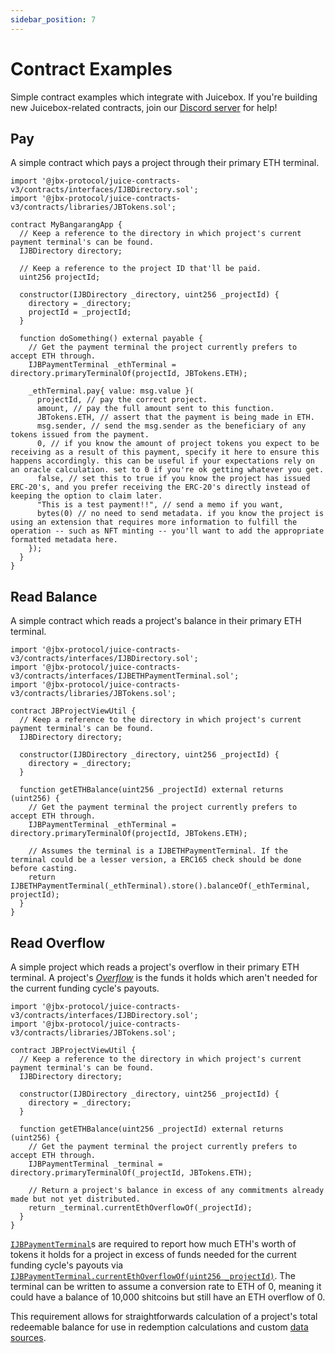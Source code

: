 ```yaml
---
sidebar_position: 7
---
```


# Contract Examples

Simple contract examples which integrate with Juicebox. If you're building new Juicebox-related contracts, join our [Discord server](https://discord.gg/juicebox) for help!

## Pay

A simple contract which pays a project through their primary ETH terminal.

```
import '@jbx-protocol/juice-contracts-v3/contracts/interfaces/IJBDirectory.sol';
import '@jbx-protocol/juice-contracts-v3/contracts/libraries/JBTokens.sol';

contract MyBangarangApp {
  // Keep a reference to the directory in which project's current payment terminal's can be found.
  IJBDirectory directory;

  // Keep a reference to the project ID that'll be paid.
  uint256 projectId;

  constructor(IJBDirectory _directory, uint256 _projectId) {
    directory = _directory;
    projectId = _projectId;
  }

  function doSomething() external payable {
    // Get the payment terminal the project currently prefers to accept ETH through.
    IJBPaymentTerminal _ethTerminal = directory.primaryTerminalOf(projectId, JBTokens.ETH);

    _ethTerminal.pay{ value: msg.value }(
      projectId, // pay the correct project.
      amount, // pay the full amount sent to this function.
      JBTokens.ETH, // assert that the payment is being made in ETH.
      msg.sender, // send the msg.sender as the beneficiary of any tokens issued from the payment.
      0, // if you know the amount of project tokens you expect to be receiving as a result of this payment, specify it here to ensure this happens accordingly. this can be useful if your expectations rely on an oracle calculation. set to 0 if you're ok getting whatever you get.
      false, // set this to true if you know the project has issued ERC-20's, and you prefer receiving the ERC-20's directly instead of keeping the option to claim later.
      "This is a test payment!!", // send a memo if you want,
      bytes(0) // no need to send metadata. if you know the project is using an extension that requires more information to fulfill the operation -- such as NFT minting -- you'll want to add the appropriate formatted metadata here.
    });
  }
}
```

## Read Balance

A simple contract which reads a project's balance in their primary ETH terminal.

```
import '@jbx-protocol/juice-contracts-v3/contracts/interfaces/IJBDirectory.sol';
import '@jbx-protocol/juice-contracts-v3/contracts/interfaces/IJBETHPaymentTerminal.sol';
import '@jbx-protocol/juice-contracts-v3/contracts/libraries/JBTokens.sol';

contract JBProjectViewUtil {
  // Keep a reference to the directory in which project's current payment terminal's can be found.
  IJBDirectory directory;

  constructor(IJBDirectory _directory, uint256 _projectId) {
    directory = _directory;
  }

  function getETHBalance(uint256 _projectId) external returns (uint256) {
    // Get the payment terminal the project currently prefers to accept ETH through.
    IJBPaymentTerminal _ethTerminal = directory.primaryTerminalOf(projectId, JBTokens.ETH);

    // Assumes the terminal is a IJBETHPaymentTerminal. If the terminal could be a lesser version, a ERC165 check should be done before casting.
    return IJBETHPaymentTerminal(_ethTerminal).store().balanceOf(_ethTerminal, projectId);
  }
}
```

## Read Overflow

A simple project which reads a project's overflow in their primary ETH terminal. A project's [*Overflow*](/docs/v4/deprecated/v3/learn/glossary/overflow.md) is the funds it holds which aren't needed for the current funding cycle's payouts.

```
import '@jbx-protocol/juice-contracts-v3/contracts/interfaces/IJBDirectory.sol';
import '@jbx-protocol/juice-contracts-v3/contracts/libraries/JBTokens.sol';

contract JBProjectViewUtil {
  // Keep a reference to the directory in which project's current payment terminal's can be found.
  IJBDirectory directory;

  constructor(IJBDirectory _directory, uint256 _projectId) {
    directory = _directory;
  }

  function getETHBalance(uint256 _projectId) external returns (uint256) {
    // Get the payment terminal the project currently prefers to accept ETH through.
    IJBPaymentTerminal _terminal = directory.primaryTerminalOf(_projectId, JBTokens.ETH);

    // Return a project's balance in excess of any commitments already made but not yet distributed.
    return _terminal.currentEthOverflowOf(_projectId);
  }
}
```

[`IJBPaymentTerminal`](/docs/v4/deprecated/v3/api/interfaces/ijbpaymentterminal.md)s are required to report how much ETH's worth of tokens it holds for a project in excess of funds needed for the current funding cycle's payouts via [`IJBPaymentTerminal.currentEthOverflowOf(uint256 _projectId)`](/docs/v4/deprecated/v3/api/interfaces/ijbpaymentterminal.md). The terminal can be written to assume a conversion rate to ETH of 0, meaning it could have a balance of 10,000 shitcoins but still have an ETH overflow of 0.

This requirement allows for straightforwards calculation of a project's total redeemable balance for use in redemption calculations and custom [data sources](/docs/v4/deprecated/v3/learn/glossary/data-source.md).
